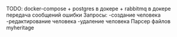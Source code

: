 TODO:   docker-compose
       + postgres в докере
       + rabbitmq в докере 
        передача сообщений
        ошибки
        Запросы:
            -создание человека
            -редактирование человека
            -удаление человека
        Парсер файлов myheritage